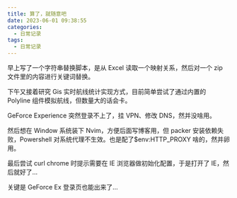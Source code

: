 ```yaml
---
title: 算了，就随意吧
date: 2023-06-01 09:38:55
categories:
  - 日常记录
tags:
  - 日常记录
---
```


早上写了一个字符串替换脚本，是从 Excel 读取一个映射关系，然后对一个 zip 文件里的内容进行关键词替换。

下午又接着研究 Gis 实时航线统计实现方式，目前简单尝试了通过内置的 Polyline 组件模拟航线，但数量大的话会卡。

GeForce Experience 突然登录不上了，挂 VPN、修改 DNS，然并没啥用。

然后想在 Window 系统装下 Nvim，方便后面写博客用，但 packer 安装依赖失败，Powershell 对系统代理不生效。也是配了$env:HTTP_PROXY 啥的，然并卵用。

最后尝试 curl chrome 时提示需要在 IE 浏览器做初始化配置，于是打开了 IE，然后就好了...

关键是 GeForce Ex 登录页也能出来了...
